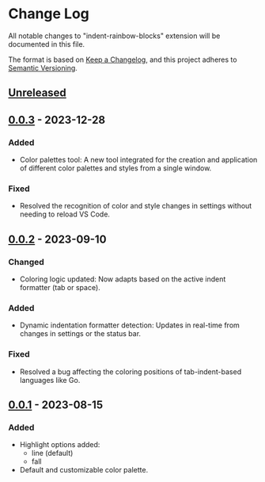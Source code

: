 # Change Log

All notable changes to "indent-rainbow-blocks" extension will be documented in this file.

The format is based on [Keep a Changelog](https://keepachangelog.com/en/1.0.0/),
and this project adheres to [Semantic Versioning](https://semver.org/spec/v2.0.0.html).

## [Unreleased]

## [0.0.3] - 2023-12-28

### Added

- Color palettes tool: A new tool integrated for the creation and application of different color palettes and styles from a single window.

### Fixed

- Resolved the recognition of color and style changes in settings without needing to reload VS Code.

## [0.0.2] - 2023-09-10

### Changed

- Coloring logic updated: Now adapts based on the active indent formatter (tab or space).

### Added

- Dynamic indentation formatter detection: Updates in real-time from changes in settings or the status bar.

### Fixed

- Resolved a bug affecting the coloring positions of tab-indent-based languages like Go.

## [0.0.1] - 2023-08-15

### Added

- Highlight options added:
  - line (default)
  - fall
- Default and customizable color palette.

[Unreleased]: https://github.com/GabrielGod1/indent-rainbow-blocks/compare/v0.0.3...HEAD
[0.0.3]: https://github.com/GabrielGod1/indent-rainbow-blocks/compare/v0.0.2...v0.0.3
[0.0.2]: https://github.com/GabrielGod1/indent-rainbow-blocks/compare/v0.0.1...v0.0.2
[0.0.1]: https://github.com/GabrielGod1/indent-rainbow-blocks/releases/tag/v0.0.1
